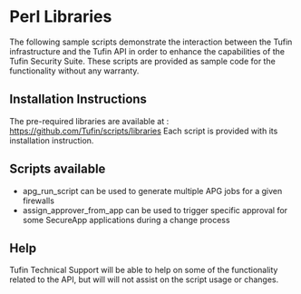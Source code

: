 Perl Libraries
==============

The following sample scripts demonstrate the interaction between the Tufin infrastructure and the Tufin API in order to enhance the capabilities of the Tufin Security Suite.
These scripts are provided as sample code for the functionality without any warranty.


Installation Instructions
-------------------------
The pre-required libraries are available at : https://github.com/Tufin/scripts/libraries
Each script is provided with its installation instruction.


Scripts available
-----------------
 - apg_run_script can be used to generate multiple APG jobs for a given firewalls
 - assign_approver_from_app can be used to trigger specific approval for some SecureApp applications during a change process


Help
----
Tufin Technical Support will be able to help on some of the functionality related to the API, but will will not assist on the script usage or changes.
